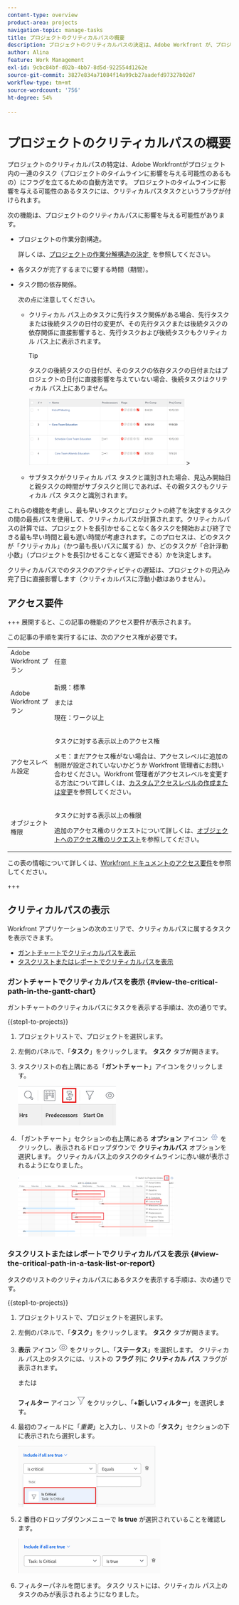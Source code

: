 ```yaml
---
content-type: overview
product-area: projects
navigation-topic: manage-tasks
title: プロジェクトのクリティカルパスの概要
description: プロジェクトのクリティカルパスの決定は、Adobe Workfront が、プロジェクトのタイムラインに影響を与える可能性のある、プロジェクト内の一連のタスクにフラグ付けする自動的な方法で行われます。プロジェクトのタイムラインに影響を与える可能性のあるタスクは、クリティカルパスタスクとしてフラグ付けされます。
author: Alina
feature: Work Management
exl-id: 9cbc84bf-d02b-4bb7-8d5d-922554d1262e
source-git-commit: 3827e834a71084f14a99cb27aadefd97327b02d7
workflow-type: tm+mt
source-wordcount: '756'
ht-degree: 54%

---
```


# プロジェクトのクリティカルパスの概要

<!-- Audited: 5/2025 -->

プロジェクトのクリティカルパスの特定は、Adobe Workfrontがプロジェクト内の一連のタスク（プロジェクトのタイムラインに影響を与える可能性のあるもの）にフラグを立てるための自動方法です。 プロジェクトのタイムラインに影響を与える可能性のあるタスクには、クリティカルパスタスクというフラグが付けられます。

次の機能は、プロジェクトのクリティカルパスに影響を与える可能性があります。

* プロジェクトの作業分割構造。

  詳しくは、[&#x200B; プロジェクトの作業分解構造の決定 &#x200B;](../../../manage-work/projects/planning-a-project/determine-project-work-breakdown-structure.md) を参照してください。

* 各タスクが完了するまでに要する時間（期間）。
* タスク間の依存関係。

  次の点に注意してください。

   * クリティカル パス上のタスクに先行タスク関係がある場合、先行タスクまたは後続タスクの日付の変更が、その先行タスクまたは後続タスクの依存関係に直接影響すると、先行タスクおよび後続タスクもクリティカル パス上に表示されます。

     >[!TIP]
     >
     >タスクの後続タスクの日付が、そのタスクの依存タスクの日付またはプロジェクトの日付に直接影響を与えていない場合、後続タスクはクリティカル パス上にありません。
     >
     >
     >![](assets/successor-not-on-critical-path-350x150.png)     >
     >

   * サブタスクがクリティカル パス タスクと識別された場合、見込み開始日と親タスクの時間がサブタスクと同じであれば、その親タスクもクリティカル パス タスクと識別されます。

これらの機能を考慮し、最も早いタスクとプロジェクトの終了を決定するタスクの間の最長パスを使用して、クリティカルパスが計算されます。クリティカルパスの計算では、プロジェクトを長引かせることなく各タスクを開始および終了できる最も早い時間と最も遅い時間が考慮されます。このプロセスは、どのタスクが「クリティカル」（かつ最も長いパスに属する）か、どのタスクが「合計浮動小数」（プロジェクトを長引かせることなく遅延できる）かを決定します。

クリティカルパスでのタスクのアクティビティの遅延は、プロジェクトの見込み完了日に直接影響します（クリティカルパスに浮動小数はありません）。

## アクセス要件

+++ 展開すると、この記事の機能のアクセス要件が表示されます。

この記事の手順を実行するには、次のアクセス権が必要です。

<table style="table-layout:auto"> 
 <col> 
 <col> 
 <tbody> 
  <tr> 
   <td role="rowheader">Adobe Workfront プラン</td> 
   <td> <p>任意</p> </td> 
  </tr> 
  <tr> 
   <td role="rowheader">Adobe Workfront プラン</td> 
   <td> 
   <p>新規：標準<p>
   <p>または</p>
   <p>現在：ワーク以上</p>
    </td> 
  </tr> 
  <tr> 
   <td role="rowheader">アクセスレベル設定</td> 
   <td> <p>タスクに対する表示以上のアクセス権</p> <p>メモ：まだアクセス権がない場合は、アクセスレベルに追加の制限が設定されていないかどうか Workfront 管理者にお問い合わせください。Workfront 管理者がアクセスレベルを変更する方法について詳しくは、<a href="../../../administration-and-setup/add-users/configure-and-grant-access/create-modify-access-levels.md" class="MCXref xref">カスタムアクセスレベルの作成または変更</a>を参照してください。</p> </td> 
  </tr> 
  <tr> 
   <td role="rowheader">オブジェクト権限</td> 
   <td> <p>タスクに対する表示以上の権限 </p> <p>追加のアクセス権のリクエストについて詳しくは、<a href="../../../workfront-basics/grant-and-request-access-to-objects/request-access.md" class="MCXref xref">オブジェクトへのアクセス権のリクエスト</a>を参照してください。</p> </td> 
  </tr> 
 </tbody> 
</table>

この表の情報について詳しくは、[Workfront ドキュメントのアクセス要件](/help/quicksilver/administration-and-setup/add-users/access-levels-and-object-permissions/access-level-requirements-in-documentation.md)を参照してください。


+++

## クリティカルパスの表示

Workfront アプリケーションの次のエリアで、クリティカルパスに属するタスクを表示できます。

* [ガントチャートでクリティカルパスを表示](#view-the-critical-path-in-the-gantt-chart)
* [タスクリストまたはレポートでクリティカルパスを表示](#view-the-critical-path-in-a-task-list-or-report)

### ガントチャートでクリティカルパスを表示 {#view-the-critical-path-in-the-gantt-chart}

ガントチャートのクリティカルパスにタスクを表示する手順は、次の通りです。

{{step1-to-projects}}

1. プロジェクトリストで、プロジェクトを選択します。

1. 左側のパネルで、「**タスク**」をクリックします。 **タスク** タブが開きます。

1. タスクリストの右上隅にある「**ガントチャート**」アイコンをクリックします。

   ![gantt_chart_icon__1_.png](assets/gantt-icon.png)

1. 「ガントチャート」セクションの右上隅にある **オプション** アイコン ![&#x200B; オプションアイコン &#x200B;](assets/options-icon.png) をクリックし、表示されるドロップダウンで **クリティカルパス** オプションを選択します。 クリティカルパス上のタスクのタイムラインに赤い線が表示されるようになりました。

   ![crtitical_path_on_gant__1_.png](assets/crtitical-path-on-gantt--1--350x137.png)

### タスクリストまたはレポートでクリティカルパスを表示 {#view-the-critical-path-in-a-task-list-or-report}

タスクのリストのクリティカルパスにあるタスクを表示する手順は、次の通りです。

{{step1-to-projects}}

1. プロジェクトリストで、プロジェクトを選択します。

1. 左側のパネルで、「**タスク**」をクリックします。 **タスク** タブが開きます。

1. **表示** アイコン ![&#x200B; 表示アイコン &#x200B;](assets/view-icon.png) をクリックし、「**ステータス**」を選択します。 クリティカル パス上のタスクには、リストの **フラグ** 列に **クリティカル パス** フラグが表示されます。

   または

   **フィルター** アイコン ![&#x200B; フィルターアイコン &#x200B;](assets/filters-icon.png) をクリックし、「**+新しいフィルター**」を選択します。
1. 最初のフィールドに「*重要*」と入力し、リストの「**タスク**」セクションの下に表示されたら選択します。

   ![&#x200B; タスクが重要なフィルターです &#x200B;](assets/task-is-critical.png)

1. 2 番目のドロップダウンメニューで **Is true** が選択されていることを確認します。

   ![true ドロップダウン &#x200B;](assets/critical-path-filter.png)

1. フィルターパネルを閉じます。 タスク リストには、クリティカル パス上のタスクのみが表示されるようになりました。
